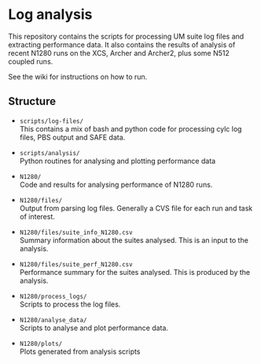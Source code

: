 # Log analysis

This repository contains the scripts for processing UM suite log files and extracting performance data. It also contains the results of analysis of recent N1280 runs on the XCS, Archer and Archer2, plus some N512 coupled runs. 

See the wiki for instructions on how to run. 

## Structure 

* `scripts/log-files/`  
  This contains a mix of bash and python code for processing cylc log files, PBS output and SAFE data.  

* `scripts/analysis/`   
  Python routines for analysing and plotting performance data 
  
* `N1280/`  
  Code and results for analysing performance of N1280 runs. 
  
* `N1280/files/`   
  Output from parsing log files. Generally a CVS file for each run and task of interest. 
  
* `N1280/files/suite_info_N1280.csv`   
  Summary information about the suites analysed. This is an input to the analysis. 
  
* `N1280/files/suite_perf_N1280.csv`  
  Performance summary for the suites analysed. This is produced by the analysis. 
  
 * `N1280/process_logs/`    
   Scripts to process the log files. 
   
 * `N1280/analyse_data/`  
   Scripts to analyse and plot performance data. 
   
 * `N1280/plots/`  
   Plots generated from analysis scripts 
